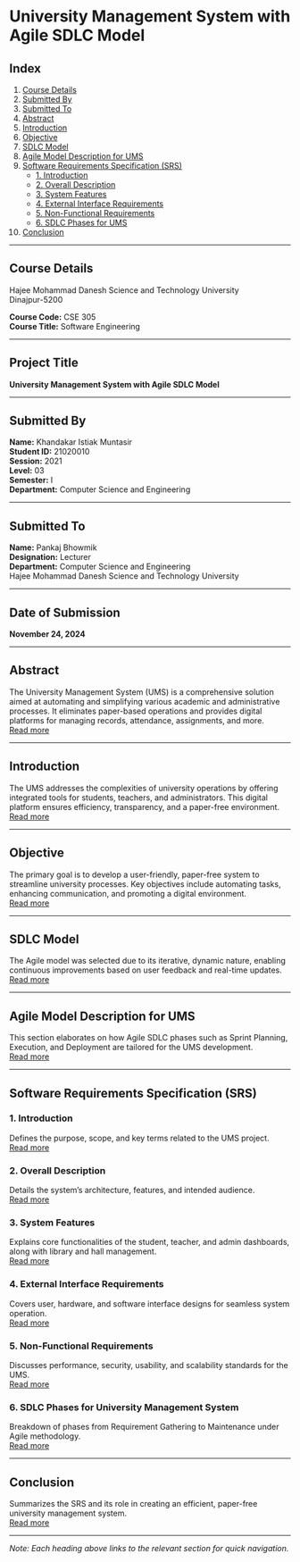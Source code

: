 # University Management System with Agile SDLC Model

## Index
1. [Course Details](#course-details)
2. [Submitted By](#submitted-by)
3. [Submitted To](#submitted-to)
4. [Abstract](#abstract)
5. [Introduction](#introduction)
6. [Objective](#objective)
7. [SDLC Model](#sdlc-model)
8. [Agile Model Description for UMS](#agile-model-description-for-ums)
9. [Software Requirements Specification (SRS)](#software-requirements-specification-srs)
    - [1. Introduction](#1-introduction)
    - [2. Overall Description](#2-overall-description)
    - [3. System Features](#3-system-features)
    - [4. External Interface Requirements](#4-external-interface-requirements)
    - [5. Non-Functional Requirements](#5-non-functional-requirements)
    - [6. SDLC Phases for UMS](#6-sdlc-phases-for-university-management-system)
10. [Conclusion](#conclusion)

---

## Course Details
Hajee Mohammad Danesh Science and Technology University  
Dinajpur-5200  

**Course Code:** CSE 305  
**Course Title:** Software Engineering  

---

## Project Title
**University Management System with Agile SDLC Model**

---

## Submitted By
**Name:** Khandakar Istiak Muntasir  
**Student ID:** 21020010  
**Session:** 2021  
**Level:** 03  
**Semester:** I  
**Department:** Computer Science and Engineering  

---

## Submitted To
**Name:** Pankaj Bhowmik  
**Designation:** Lecturer  
**Department:** Computer Science and Engineering  
Hajee Mohammad Danesh Science and Technology University  

---

## Date of Submission
**November 24, 2024**

---

## Abstract
The University Management System (UMS) is a comprehensive solution aimed at automating and simplifying various academic and administrative processes. It eliminates paper-based operations and provides digital platforms for managing records, attendance, assignments, and more.  
[Read more](#abstract)

---

## Introduction
The UMS addresses the complexities of university operations by offering integrated tools for students, teachers, and administrators. This digital platform ensures efficiency, transparency, and a paper-free environment.  
[Read more](#introduction)

---

## Objective
The primary goal is to develop a user-friendly, paper-free system to streamline university processes. Key objectives include automating tasks, enhancing communication, and promoting a digital environment.  
[Read more](#objective)

---

## SDLC Model
The Agile model was selected due to its iterative, dynamic nature, enabling continuous improvements based on user feedback and real-time updates.  
[Read more](#sdlc-model)

---

## Agile Model Description for UMS
This section elaborates on how Agile SDLC phases such as Sprint Planning, Execution, and Deployment are tailored for the UMS development.  
[Read more](#agile-model-description-for-ums)

---

## Software Requirements Specification (SRS)
### 1. Introduction
Defines the purpose, scope, and key terms related to the UMS project.  
[Read more](#1-introduction)

### 2. Overall Description
Details the system’s architecture, features, and intended audience.  
[Read more](#2-overall-description)

### 3. System Features
Explains core functionalities of the student, teacher, and admin dashboards, along with library and hall management.  
[Read more](#3-system-features)

### 4. External Interface Requirements
Covers user, hardware, and software interface designs for seamless system operation.  
[Read more](#4-external-interface-requirements)

### 5. Non-Functional Requirements
Discusses performance, security, usability, and scalability standards for the UMS.  
[Read more](#5-non-functional-requirements)

### 6. SDLC Phases for University Management System
Breakdown of phases from Requirement Gathering to Maintenance under Agile methodology.  
[Read more](#6-sdlc-phases-for-university-management-system)

---

## Conclusion
Summarizes the SRS and its role in creating an efficient, paper-free university management system.  
[Read more](#conclusion)

---

*Note: Each heading above links to the relevant section for quick navigation.*
